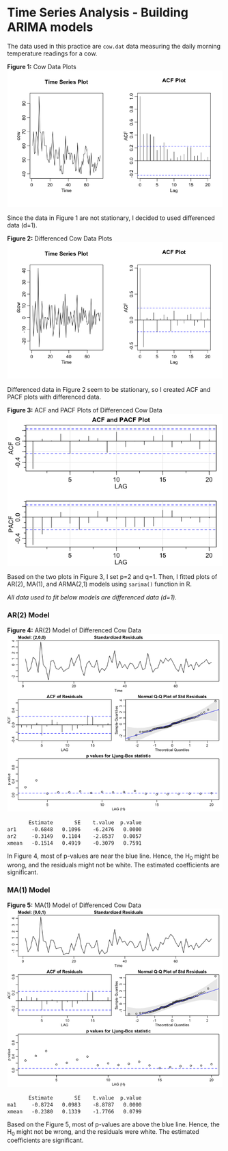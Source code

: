 # Time Series Analysis - Building ARIMA models
The data used in this practice are ```cow.dat``` data measuring the daily morning temperature readings for a cow.

**Figure 1:** Cow Data Plots
![](images/cow_data_plots)

Since the data in Figure 1 are not stationary, I decided to used differenced data (d=1).

**Figure 2:** Differenced Cow Data Plots
![](images/dcow_data_plots)

Differenced data in Figure 2 seem to be stationary, so I created ACF and PACF plots with differenced data.

**Figure 3:** ACF and PACF Plots of Differenced Cow Data
![](images/acf_pacf_plots)

Based on the two plots in Figure 3, I set p=2 and q=1. Then, I fitted plots of AR(2), MA(1), and ARMA(2,1) models using ```sarima()``` function in R.

*All data used to fit below models are differenced data (d=1).*

### AR(2) Model
**Figure 4:** AR(2) Model of Differenced Cow Data
![](images/ar2)

```
       Estimate       SE    t.value  p.value
ar1     -0.6848   0.1096    -6.2476   0.0000
ar2     -0.3149   0.1104    -2.8537   0.0057
xmean   -0.1514   0.4919    -0.3079   0.7591
```

In Figure 4, most of p-values are near the blue line. Hence, the H<sub>0</sub> might be wrong, and the residuals might not be white. The estimated coefficients are significant.

### MA(1) Model
**Figure 5:** MA(1) Model of Differenced Cow Data
![](images/ma1)

```
       Estimate       SE    t.value  p.value
ma1     -0.8724   0.0983    -8.8787   0.0000
xmean   -0.2380   0.1339    -1.7766   0.0799
```
Based on the Figure 5, most of p-values are above the blue line. Hence, the H<sub>0</sub> might not be wrong, and the residuals were white. The estimated coefficients are significant.
